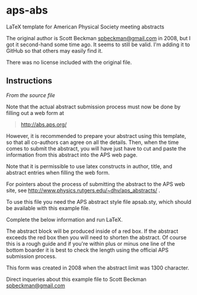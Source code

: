 # aps-abs

LaTeX template for American Physical Society meeting abstracts

The original author is Scott Beckman spbeckman@gmail.com in 2008, but I got it second-hand some time ago.  It seems to still be valid.  I'm adding it to GitHub so that others may easily find it.

There was no license included with the original file.

## Instructions
*From the source file*

Note that the actual abstract submission process must now be done
by filling out a web form at
 
> http://abs.aps.org/
 
However, it is recommended to prepare your abstract using this
template, so that all co-authors can agree on all the details.
Then, when the time comes to submit the abstract, you will have
just have to cut and paste the information from this abstract
into the APS web page.
 
Note that it is permissible to use latex constructs in author,
title, and abstract entries when filling the web form.

For pointers about the process of submitting the abstract to the
APS web site, see http://www.physics.rutgers.edu/~dhv/aps_abstracts/ .

To use this file you need the APS abstract style file apsab.sty, 
which should be available with this example file.  

Complete the below information and run LaTeX.  

The abstract block will be produced inside of a red box.  If the 
abstract exceeds the red box then you will need to shorten the 
abstract. Of course this is a rough guide and if you're within
plus or minus one line of the bottom boarder it is best to check 
the length using the official APS submission process.  

This form was created in 2008 when the abstract limit was 1300 
character.  

Direct inqueries about this example file to Scott Beckman 
spbeckman@gmail.com
